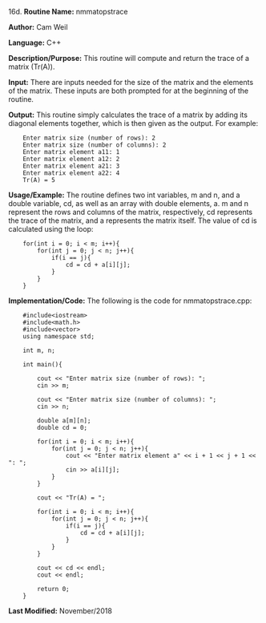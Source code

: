 16d. **Routine Name:**           nmmatopstrace

   **Author:** Cam Weil

   **Language:** C++

   **Description/Purpose:** This routine will compute and return the trace of a matrix (Tr(A)).
   
   **Input:** There are inputs needed for the size of the matrix and the elements of the matrix. These inputs are both prompted for at the beginning of the routine.

   **Output:** This routine simply calculates the trace of a matrix by adding its diagonal elements together, which is then given as the output. For example:
   
        Enter matrix size (number of rows): 2
        Enter matrix size (number of columns): 2
        Enter matrix element a11: 1
        Enter matrix element a12: 2
        Enter matrix element a21: 3
        Enter matrix element a22: 4
        Tr(A) = 5

   **Usage/Example:** The routine defines two int variables, m and n, and a double variable, cd, as well as an array with double elements, a. m and n represent the rows and columns of the matrix, respectively, cd represents the trace of the matrix, and a represents the matrix itself. The value of cd is calculated using the loop:
   
        for(int i = 0; i < m; i++){
            for(int j = 0; j < n; j++){
                if(i == j){
                    cd = cd + a[i][j];
                }
            }
        }

   **Implementation/Code:** The following is the code for nmmatopstrace.cpp:

        #include<iostream>
        #include<math.h>
        #include<vector>
        using namespace std;

        int m, n;

        int main(){

            cout << "Enter matrix size (number of rows): ";
            cin >> m;

            cout << "Enter matrix size (number of columns): ";
            cin >> n;

            double a[m][n];
            double cd = 0;

            for(int i = 0; i < m; i++){
                for(int j = 0; j < n; j++){
                    cout << "Enter matrix element a" << i + 1 << j + 1 << ": ";
                    cin >> a[i][j];
                }
            }

            cout << "Tr(A) = ";
    
            for(int i = 0; i < m; i++){
                for(int j = 0; j < n; j++){
                    if(i == j){
                        cd = cd + a[i][j];
                    }
                }
            }

            cout << cd << endl;
            cout << endl;

            return 0;
        }

   **Last Modified:** November/2018
